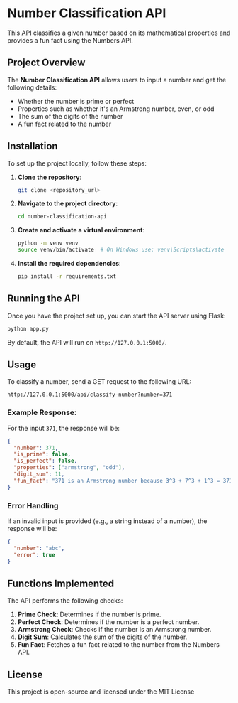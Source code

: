 # Number Classification API

This API classifies a given number based on its mathematical properties and provides a fun fact using the Numbers API.

## Project Overview

The **Number Classification API** allows users to input a number and get the following details:

- Whether the number is prime or perfect
- Properties such as whether it's an Armstrong number, even, or odd
- The sum of the digits of the number
- A fun fact related to the number

## Installation

To set up the project locally, follow these steps:

1. **Clone the repository**:
   ```bash
   git clone <repository_url>
   ```

2. **Navigate to the project directory**:
   ```bash
   cd number-classification-api
   ```

3. **Create and activate a virtual environment**:
   ```bash
   python -m venv venv
   source venv/bin/activate  # On Windows use: venv\Scripts\activate
   ```

4. **Install the required dependencies**:
   ```bash
   pip install -r requirements.txt
   ```

## Running the API

Once you have the project set up, you can start the API server using Flask:

```bash
python app.py
```

By default, the API will run on `http://127.0.0.1:5000/`.

## Usage

To classify a number, send a GET request to the following URL:

```
http://127.0.0.1:5000/api/classify-number?number=371
```

### Example Response:

For the input `371`, the response will be:

```json
{
  "number": 371,
  "is_prime": false,
  "is_perfect": false,
  "properties": ["armstrong", "odd"],
  "digit_sum": 11,
  "fun_fact": "371 is an Armstrong number because 3^3 + 7^3 + 1^3 = 371"
}
```

### Error Handling

If an invalid input is provided (e.g., a string instead of a number), the response will be:

```json
{
  "number": "abc",
  "error": true
}
```

## Functions Implemented

The API performs the following checks:

1. **Prime Check**: Determines if the number is prime.
2. **Perfect Check**: Determines if the number is a perfect number.
3. **Armstrong Check**: Checks if the number is an Armstrong number.
4. **Digit Sum**: Calculates the sum of the digits of the number.
5. **Fun Fact**: Fetches a fun fact related to the number from the Numbers API.

## License

This project is open-source and licensed under the MIT License
